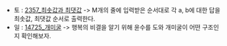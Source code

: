 - 토 : [2357_최솟값과 최댓값](https://www.acmicpc.net/problem/2357) -> M개의 줄에 입력받은 순서대로 각 a, b에 대한 답을 최솟값, 최댓값 순서로 출력한다.
- 일 : [14725_개미굴](https://www.acmicpc.net/problem/14725) -> 행복의 비결을 알기 위해 윤수를 도와 개미굴이 어떤 구조인지 확인해보자.
<!-- [2178_미로 탐색](https://www.acmicpc.net/problem/2178) -> (1, 1)에서 출발하여 (N, M)의 위치로 이동할 때 지나야 하는 최소의 칸 수를 구하는 프로그램을 작성하시오. -->
